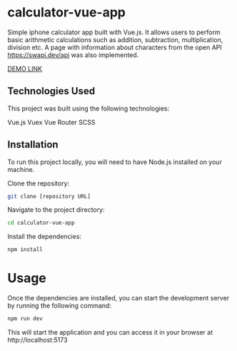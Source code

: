 # calculator-vue-app
Simple iphone calculator app built with Vue.js. It allows users to perform basic arithmetic calculations such as addition, subtraction, multiplication, division etc. A page with information about characters from the open API https://swapi.dev/api was also implemented.

[DEMO LINK](https://calculator-vue-app.vercel.app/)

## Technologies Used
This project was built using the following technologies:

Vue.js
Vuex
Vue Router
SCSS

## Installation
To run this project locally, you will need to have Node.js installed on your machine.

Clone the repository:
```sh
git clone [repository URL]
```

Navigate to the project directory:
```sh
cd calculator-vue-app
```

Install the dependencies:
```sh
npm install
```

# Usage
Once the dependencies are installed, you can start the development server by running the following command:

```sh
npm run dev
```
This will start the application and you can access it in your browser at http://localhost:5173
